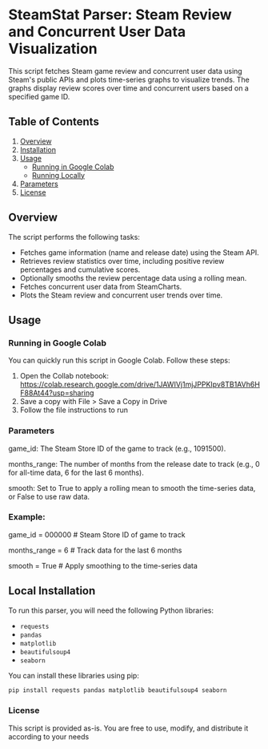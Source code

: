 # SteamStat Parser: Steam Review and Concurrent User Data Visualization 

This script fetches Steam game review and concurrent user data using Steam's public APIs and plots time-series graphs to visualize trends. The graphs display review scores over time and concurrent users based on a specified game ID.

## Table of Contents

1. [Overview](#overview)
2. [Installation](#installation)
3. [Usage](#usage)
   - [Running in Google Colab](#running-in-google-colab)
   - [Running Locally](#running-locally)
4. [Parameters](#parameters)
5. [License](#license)

## Overview

The script performs the following tasks:
- Fetches game information (name and release date) using the Steam API.
- Retrieves review statistics over time, including positive review percentages and cumulative scores.
- Optionally smooths the review percentage data using a rolling mean.
- Fetches concurrent user data from SteamCharts.
- Plots the Steam review and concurrent user trends over time.

## Usage

### Running in Google Colab
You can quickly run this script in Google Colab. Follow these steps:

1. Open the Collab notebook: https://colab.research.google.com/drive/1JAWIVj1mjJPPKIpv8TB1AVh6HF88At44?usp=sharing
2. Save a copy with File > Save a Copy in Drive
3. Follow the file instructions to run

### Parameters

game_id: The Steam Store ID of the game to track (e.g., 1091500).

months_range: The number of months from the release date to track (e.g., 0 for all-time data, 6 for the last 6 months).

smooth: Set to True to apply a rolling mean to smooth the time-series data, or False to use raw data.

### Example:

game_id = 000000  # Steam Store ID of game to track

months_range = 6  # Track data for the last 6 months

smooth = True  # Apply smoothing to the time-series data

## Local Installation

To run this parser, you will need the following Python libraries:

- `requests`
- `pandas`
- `matplotlib`
- `beautifulsoup4`
- `seaborn`

You can install these libraries using pip:

```bash
pip install requests pandas matplotlib beautifulsoup4 seaborn
```

### License

This script is provided as-is. You are free to use, modify, and distribute it according to your needs
